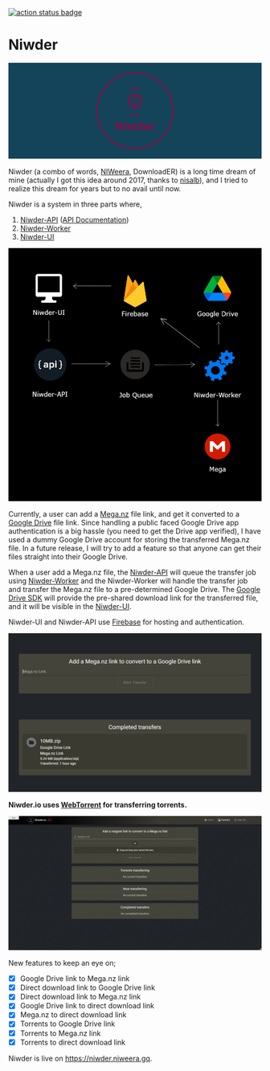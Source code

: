 [![action status badge](https://github.com/Niweera/niwder/actions/workflows/firebase-hosting-merge.yml/badge.svg)](https://github.com/Niweera/niwder/actions)

# Niwder

![image](src/helpers/cover_3.png)

Niwder (a combo of words, [NIWeera](https://github.com/Niweera), DownloadER) is a long time dream of mine (actually I got this idea around 2017, thanks to [nisalb](https://github.com/nisalb)), and I tried to realize this dream for years but to no avail until now. 

Niwder is a system in three parts where,

1. [Niwder-API](https://github.com/Niweera/niwder-api) ([API Documentation](https://niwder-api.niweera.gq/api/docs))
2. [Niwder-Worker](https://github.com/Niweera/niwder-api/tree/main/src/worker)
3. [Niwder-UI](https://github.com/Niweera/niwder)

![image](src/helpers/system.jpg)

Currently, a user can add a [Mega.nz](https://mega.nz) file link, and get it converted to a [Google Drive](https://drive.google.com) file link. Since handling a public faced Google Drive app authentication is a big hassle (you need to get the Drive app verified), I have used a dummy Google Drive account for storing the transferred Mega.nz file. In a future release, I will try to add a feature so that anyone can get their files straight into their Google Drive.

When a user add a Mega.nz file, the [Niwder-API](https://github.com/Niweera/niwder-api) will queue the transfer job using [Niwder-Worker](https://github.com/Niweera/niwder-api/tree/main/src/worker) and the Niwder-Worker will handle the transfer job and transfer the Mega.nz file to a pre-determined Google Drive. The [Google Drive SDK](https://developers.google.com/drive) will provide the pre-shared download link for the transferred file, and it will be visible in the [Niwder-UI](https://github.com/Niweera/niwder).

Niwder-UI and Niwder-API use [Firebase](https://firebase.google.com/) for hosting and authentication.

![image](src/helpers/ui.jpg)

__Niwder.io uses [WebTorrent](https://github.com/webtorrent/webtorrent) for transferring torrents.__

![image](src/helpers/torrents-download-demo.gif)

New features to keep an eye on;

- [x] Google Drive link to Mega.nz link
- [x] Direct download link to Google Drive link
- [x] Direct download link to Mega.nz link
- [x] Google Drive link to direct download link
- [x] Mega.nz to direct download link
- [x] Torrents to Google Drive link
- [x] Torrents to Mega.nz link
- [x] Torrents to direct download link

Niwder is live on https://niwder.niweera.gq.
